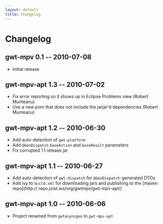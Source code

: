 ```yaml
---
layout: default
title: Changelog
---
```


Changelog
=========

gwt-mpv 0.1 -- 2010-07-08
------------------------

* Initial release

gwt-mpv-apt 1.3 -- 2010-07-02
----------------------------

* Fix error reporting so it shows up in Eclipse Problems view (Robert Munteanu)
* Use a new pom that does not include the jarjar'd dependencies (Robert Munteanu)

gwt-mpv-apt 1.2 -- 2010-06-30
----------------------------

* Add auto-detection of `gwt-platform`
* Add `@GenDispatch` `baseAction` and `baseResult` parameters
* Fix corrupted 1.1 release jar

gwt-mpv-apt 1.1 -- 2010-06-27
----------------------------

* Add auto-detection of `gwt-dispatch` for `@GenDispatch`-generated DTOs
* Add ivy to `build.xml` for downloading jars and publishing to the [maven repo](http://   repo.joist.ws/org/gwtmpv/gwt-mpv-apt/)

gwt-mpv-apt 1.0 -- 2010-06-06
----------------------------

* Project renamed from `gwtasyncgen` to `gwt-mpv-apt`


